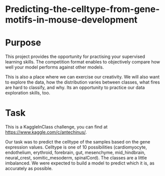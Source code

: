 # Predicting-the-celltype-from-gene-motifs-in-mouse-development

# Purpose
This project provides the opportunity for practising your supervised learning skills. The competition format enables to objectively compare how well your model performs against other models.

This is also a place where we can exercise our creativity. We will also want to explore the data, how the distribution varies between classes, what fires are hard to classify, and why. Its an opportunity to practice our data exploration skills, too.

# Task
This is a KaggleInClass challenge, you can find at https://www.kaggle.com/c/antechinus/.

Our task was to predict the celltype of the samples based on the gene expression values. Celltype is one of 10 possibilities (cardiomyocyte, endothelium, erythroid, forebrain, gut, mesenchyme, mid_hindbrain, neural_crest, somitic_mesoderm, spinalCord). The classes are a little imbalanced. We were expected to build a model to predict which it is, as accurately as possible.
